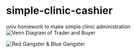 # simple-clinic-cashier
univ homework to make simple clinic administration
![Venn Diagram of Trader and Buyer](https://github.com/gre-w/simple-clinic-cashier/assets/137756897/fa60f84e-531c-4266-b72b-385c1b23bcad)

![Red Gangster & Blue Gangster](https://github.com/gre-w/simple-clinic-cashier/assets/137756897/19316b58-e6d2-49fa-821e-0efaf6975bb6)
